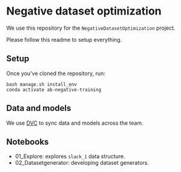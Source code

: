 # Negative dataset optimization

We use this repository for the `NegativeDatasetOptimization` project.

Please follow this readme to setup everything.

## Setup

Once you've cloned the repository, run:

```
bash manage.sh install_env
conda activate ab-negative-training

```

## Data and models

We use [DVC](https://dvc.org/doc/start/data-management) to sync data and models across the team.

## Notebooks

- 01_Explore: explores `slack_1` data structure.
- 02_Datasetgenerator: developing dataset generators.